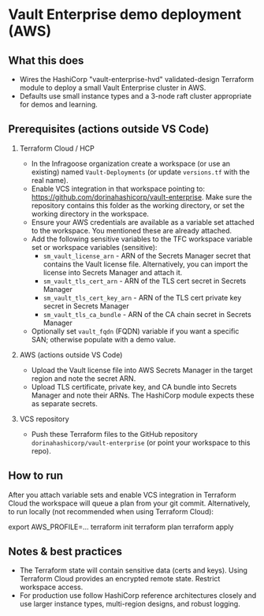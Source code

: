 Vault Enterprise demo deployment (AWS)
=====================================

What this does
---------------
- Wires the HashiCorp "vault-enterprise-hvd" validated-design Terraform module to deploy a small Vault Enterprise cluster in AWS.
- Defaults use small instance types and a 3-node raft cluster appropriate for demos and learning.

Prerequisites (actions outside VS Code)
--------------------------------------
1. Terraform Cloud / HCP
   - In the Infragoose organization create a workspace (or use an existing) named `Vault-Deployments` (or update `versions.tf` with the real name).
   - Enable VCS integration in that workspace pointing to: https://github.com/dorinahashicorp/vault-enterprise. Make sure the repository contains this folder as the working directory, or set the working directory in the workspace.
   - Ensure your AWS credentials are available as a variable set attached to the workspace. You mentioned these are already attached.
   - Add the following sensitive variables to the TFC workspace variable set or workspace variables (sensitive):
     - `sm_vault_license_arn` - ARN of the Secrets Manager secret that contains the Vault license file. Alternatively, you can import the license into Secrets Manager and attach it.
     - `sm_vault_tls_cert_arn` - ARN of the TLS cert secret in Secrets Manager
     - `sm_vault_tls_cert_key_arn` - ARN of the TLS cert private key secret in Secrets Manager
     - `sm_vault_tls_ca_bundle` - ARN of the CA chain secret in Secrets Manager
   - Optionally set `vault_fqdn` (FQDN) variable if you want a specific SAN; otherwise populate with a demo value.

2. AWS (actions outside VS Code)
   - Upload the Vault license file into AWS Secrets Manager in the target region and note the secret ARN.
   - Upload TLS certificate, private key, and CA bundle into Secrets Manager and note their ARNs. The HashiCorp module expects these as separate secrets.

3. VCS repository
   - Push these Terraform files to the GitHub repository `dorinahashicorp/vault-enterprise` (or point your workspace to this repo).

How to run
----------
After you attach variable sets and enable VCS integration in Terraform Cloud the workspace will queue a plan from your git commit. Alternatively, to run locally (not recommended when using Terraform Cloud):

  export AWS_PROFILE=...
  terraform init
  terraform plan
  terraform apply

Notes & best practices
----------------------
- The Terraform state will contain sensitive data (certs and keys). Using Terraform Cloud provides an encrypted remote state. Restrict workspace access.
- For production use follow HashiCorp reference architectures closely and use larger instance types, multi-region designs, and robust logging.
